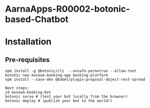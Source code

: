 # AarnaApps-R00002-botonic-based-Chatbot





# Installation

## Pre-requisites

    npm install -g @botonic/cli  --unsafe-perm=true --allow-root
    botonic new museum-booking-app booking-platform
    npm install --save-dev @babel/plugin-proposal-object-rest-spread

    Next steps:
    cd museum-booking-bot
    botonic serve # (test your bot locally from the browser)
    botonic deploy # (publish your bot to the world!)



